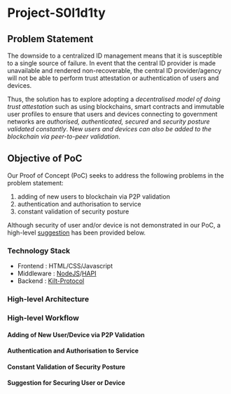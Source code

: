 # Project-S0l1d1ty
## Problem Statement
The downside to a centralized ID management means that it is susceptible to a single source of failure. In event that the central ID provider is made unavailable and rendered
non-recoverable, the central ID provider/agency will not be able to perform trust attestation or authentication of users and devices.

Thus, the solution has to explore adopting a _decentralised model of doing trust attestation_ such as using blockchains, smart contracts and immutable user profiles to ensure that users and devices connecting to government networks are _authorised, authenticated, secured_ and _security posture validated constantly_. New _users and devices can also be added to the blockchain via peer-to-peer validation_.

## Objective of PoC
Our Proof of Concept (PoC) seeks to address the following problems in the problem statement: 
1. adding of new users to blockchain via P2P validation
2. authentication and authorisation to service
3. constant validation of security posture

Although security of user and/or device is not demonstrated in our PoC, a high-level [suggestion](#Suggestion-for-Securing-User-or-Device) has been provided below.

### Technology Stack
- Frontend : HTML/CSS/Javascript
- Middleware : [NodeJS](https://nodejs.org/en/)/[HAPI](https://hapi.dev/)
- Backend : [Kilt-Protocol](https://www.kilt.io/)

### High-level Architecture

### High-level Workflow
#### Adding of New User/Device via P2P Validation
#### Authentication and Authorisation to Service
#### Constant Validation of Security Posture
#### Suggestion for Securing User or Device
